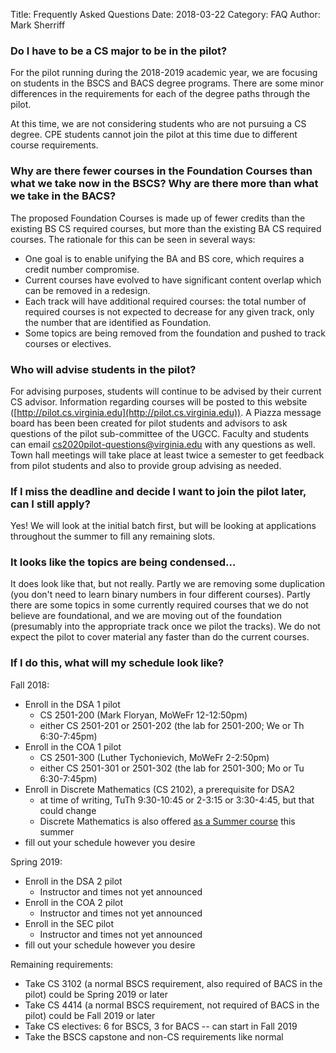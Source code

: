 Title: Frequently Asked Questions
Date: 2018-03-22
Category: FAQ
Author: Mark Sherriff

### Do I have to be a CS major to be in the pilot?

For the pilot running during the 2018-2019 academic year, we are focusing on students in the BSCS and BACS degree programs.  There are some minor differences in the requirements for each of the degree paths through the pilot.

At this time, we are not considering students who are not pursuing a CS degree.  CPE students cannot join the pilot at this time due to different course requirements.

### Why are there fewer courses in the Foundation Courses than what we take now in the BSCS?  Why are there more than what we take in the BACS?

The proposed Foundation Courses is made up of fewer credits than the existing BS CS required courses, but more than the existing BA CS required courses.  The rationale for this can be seen in several ways:

* One goal is to enable unifying the BA and BS core, which requires a credit number compromise.
* Current courses have evolved to have significant content overlap which can be removed in a redesign.
* Each track will have additional required courses: the total number of required courses is not expected to decrease for any given track, only the number that are identified as Foundation.
* Some topics are being removed from the foundation and pushed to track courses or electives.

### Who will advise students in the pilot?

For advising purposes, students will continue to be advised by their current CS advisor.  Information regarding courses will be posted to this website ([http://pilot.cs.virginia.edu](http://pilot.cs.virginia.edu)).  A Piazza message board has been been created for pilot students and advisors to ask questions of the pilot sub-committee of the UGCC.  Faculty and students can email [cs2020pilot-questions@virginia.edu](mailto:cs2020pilot-questions@virginia.edu) with any questions as well.  Town hall meetings will take place at least twice a semester to get feedback from pilot students and also to provide group advising as needed.  

### If I miss the deadline and decide I want to join the pilot later, can I still apply?

Yes!  We will look at the initial batch first, but will be looking at applications throughout the summer to fill any remaining slots.  

### It looks like the topics are being condensed...

It does look like that, but not really. Partly we are removing some duplication (you don't need to learn binary numbers in four different courses). Partly there are some topics in some currently required courses that we do not believe are foundational, and we are moving out of the foundation (presumably into the appropriate track once we pilot the tracks). We do not expect the pilot to cover material any faster than do the current courses.

### If I do this, what will my schedule look like?

Fall 2018:

- Enroll in the DSA 1 pilot
    - CS 2501-200 (Mark Floryan, MoWeFr 12-12:50pm)
    - either CS 2501-201 or 2501-202 (the lab for 2501-200; We or Th 6:30-7:45pm)
- Enroll in the COA 1 pilot
    - CS 2501-300 (Luther Tychonievich, MoWeFr 2-2:50pm)
    - either CS 2501-301 or 2501-302 (the lab for 2501-300; Mo or Tu 6:30-7:45pm)
- Enroll in Discrete Mathematics (CS 2102), a prerequisite for DSA2
    - at time of writing, TuTh 9:30-10:45 or 2-3:15 or 3:30-4:45, but that could change
    - Discrete Mathematics is also offered [as a Summer course](http://summer.virginia.edu/discrete-mathematics) this summer
- fill out your schedule however you desire

Spring 2019:

- Enroll in the DSA 2 pilot
    - Instructor and times not yet announced
- Enroll in the COA 2 pilot
    - Instructor and times not yet announced
- Enroll in the SEC pilot
    - Instructor and times not yet announced
- fill out your schedule however you desire

Remaining requirements:

- Take CS 3102 (a normal BSCS requirement, also required of BACS in the pilot) could be Spring 2019 or later
- Take CS 4414 (a normal BSCS requirement, not required of BACS in the pilot) could be Fall 2019 or later
- Take CS electives: 6 for BSCS, 3 for BACS -- can start in Fall 2019
- Take the BSCS capstone and non-CS requirements like normal
